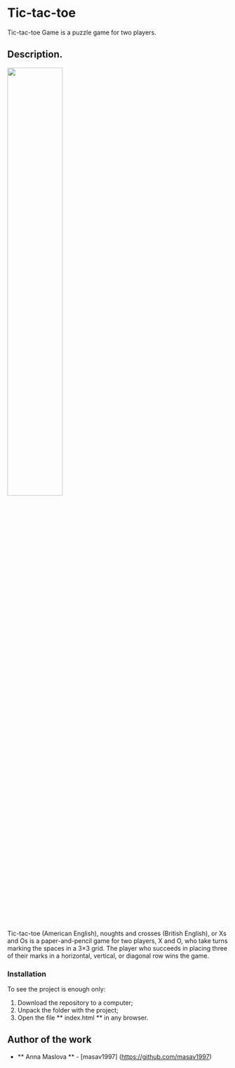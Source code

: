 # Tic-tac-toe

Tic-tac-toe Game is a puzzle game for two players.

## Description.

<img src="https://i.ibb.co/rt0F7Kv/2020-02-20-00-19-01.png" width="50%" height="50%">

Tic-tac-toe (American English), noughts and crosses (British English), or Xs and Os is a paper-and-pencil game for two players, X and O, who take turns marking the spaces in a 3×3 grid. The player who succeeds in placing three of their marks in a horizontal, vertical, or diagonal row wins the game.

### Installation

To see the project is enough only:
1. Download the repository to a computer;
2. Unpack the folder with the project;
3. Open the file ** index.html ** in any browser.

## Author of the work

* ** Anna Maslova ** - [masav1997] (https://github.com/masav1997)
